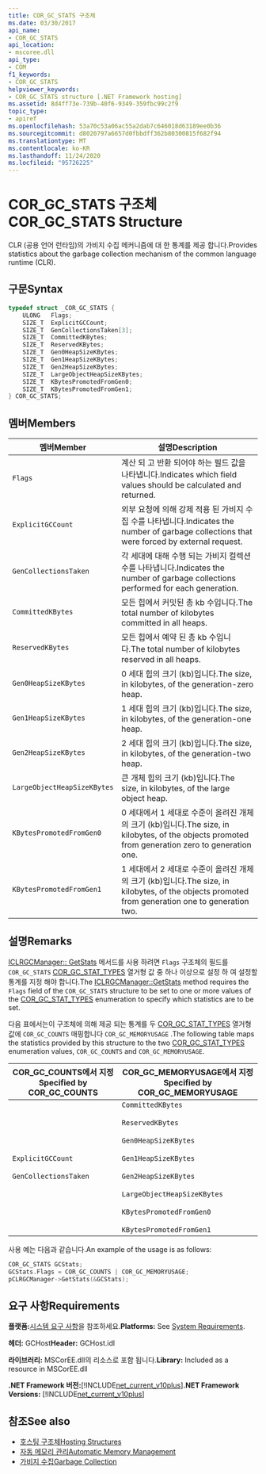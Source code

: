```yaml
---
title: COR_GC_STATS 구조체
ms.date: 03/30/2017
api_name:
- COR_GC_STATS
api_location:
- mscoree.dll
api_type:
- COM
f1_keywords:
- COR_GC_STATS
helpviewer_keywords:
- COR_GC_STATS structure [.NET Framework hosting]
ms.assetid: 8d4ff73e-739b-40f6-9349-359fbc99c2f9
topic_type:
- apiref
ms.openlocfilehash: 53a70c53a06ac55a2dab7c646018d63189ee0b36
ms.sourcegitcommit: d8020797a6657d0fbbdff362b80300815f682f94
ms.translationtype: MT
ms.contentlocale: ko-KR
ms.lasthandoff: 11/24/2020
ms.locfileid: "95726225"
---
```

# <a name="cor_gc_stats-structure"></a><span data-ttu-id="f9a81-102">COR_GC_STATS 구조체</span><span class="sxs-lookup"><span data-stu-id="f9a81-102">COR_GC_STATS Structure</span></span>

<span data-ttu-id="f9a81-103">CLR (공용 언어 런타임)의 가비지 수집 메커니즘에 대 한 통계를 제공 합니다.</span><span class="sxs-lookup"><span data-stu-id="f9a81-103">Provides statistics about the garbage collection mechanism of the common language runtime (CLR).</span></span>  
  
## <a name="syntax"></a><span data-ttu-id="f9a81-104">구문</span><span class="sxs-lookup"><span data-stu-id="f9a81-104">Syntax</span></span>  
  
```cpp  
typedef struct _COR_GC_STATS {  
    ULONG   Flags;
    SIZE_T  ExplicitGCCount;  
    SIZE_T  GenCollectionsTaken[3];  
    SIZE_T  CommittedKBytes;
    SIZE_T  ReservedKBytes;  
    SIZE_T  Gen0HeapSizeKBytes;  
    SIZE_T  Gen1HeapSizeKBytes;  
    SIZE_T  Gen2HeapSizeKBytes;  
    SIZE_T  LargeObjectHeapSizeKBytes;  
    SIZE_T  KBytesPromotedFromGen0;  
    SIZE_T  KBytesPromotedFromGen1;  
} COR_GC_STATS;  
```  
  
## <a name="members"></a><span data-ttu-id="f9a81-105">멤버</span><span class="sxs-lookup"><span data-stu-id="f9a81-105">Members</span></span>  
  
|<span data-ttu-id="f9a81-106">멤버</span><span class="sxs-lookup"><span data-stu-id="f9a81-106">Member</span></span>|<span data-ttu-id="f9a81-107">설명</span><span class="sxs-lookup"><span data-stu-id="f9a81-107">Description</span></span>|  
|------------|-----------------|  
|`Flags`|<span data-ttu-id="f9a81-108">계산 되 고 반환 되어야 하는 필드 값을 나타냅니다.</span><span class="sxs-lookup"><span data-stu-id="f9a81-108">Indicates which field values should be calculated and returned.</span></span>|  
|`ExplicitGCCount`|<span data-ttu-id="f9a81-109">외부 요청에 의해 강제 적용 된 가비지 수집 수를 나타냅니다.</span><span class="sxs-lookup"><span data-stu-id="f9a81-109">Indicates the number of garbage collections that were forced by external request.</span></span>|  
|`GenCollectionsTaken`|<span data-ttu-id="f9a81-110">각 세대에 대해 수행 되는 가비지 컬렉션 수를 나타냅니다.</span><span class="sxs-lookup"><span data-stu-id="f9a81-110">Indicates the number of garbage collections performed for each generation.</span></span>|  
|`CommittedKBytes`|<span data-ttu-id="f9a81-111">모든 힙에서 커밋된 총 kb 수입니다.</span><span class="sxs-lookup"><span data-stu-id="f9a81-111">The total number of kilobytes committed in all heaps.</span></span>|  
|`ReservedKBytes`|<span data-ttu-id="f9a81-112">모든 힙에서 예약 된 총 kb 수입니다.</span><span class="sxs-lookup"><span data-stu-id="f9a81-112">The total number of kilobytes reserved in all heaps.</span></span>|  
|`Gen0HeapSizeKBytes`|<span data-ttu-id="f9a81-113">0 세대 힙의 크기 (kb)입니다.</span><span class="sxs-lookup"><span data-stu-id="f9a81-113">The size, in kilobytes, of the generation-zero heap.</span></span>|  
|`Gen1HeapSizeKBytes`|<span data-ttu-id="f9a81-114">1 세대 힙의 크기 (kb)입니다.</span><span class="sxs-lookup"><span data-stu-id="f9a81-114">The size, in kilobytes, of the generation-one heap.</span></span>|  
|`Gen2HeapSizeKBytes`|<span data-ttu-id="f9a81-115">2 세대 힙의 크기 (kb)입니다.</span><span class="sxs-lookup"><span data-stu-id="f9a81-115">The size, in kilobytes, of the generation-two heap.</span></span>|  
|`LargeObjectHeapSizeKBytes`|<span data-ttu-id="f9a81-116">큰 개체 힙의 크기 (kb)입니다.</span><span class="sxs-lookup"><span data-stu-id="f9a81-116">The size, in kilobytes, of the large object heap.</span></span>|  
|`KBytesPromotedFromGen0`|<span data-ttu-id="f9a81-117">0 세대에서 1 세대로 수준이 올려진 개체의 크기 (kb)입니다.</span><span class="sxs-lookup"><span data-stu-id="f9a81-117">The size, in kilobytes, of the objects promoted from generation zero to generation one.</span></span>|  
|`KBytesPromotedFromGen1`|<span data-ttu-id="f9a81-118">1 세대에서 2 세대로 수준이 올려진 개체의 크기 (kb)입니다.</span><span class="sxs-lookup"><span data-stu-id="f9a81-118">The size, in kilobytes, of the objects promoted from generation one to generation two.</span></span>|  
  
## <a name="remarks"></a><span data-ttu-id="f9a81-119">설명</span><span class="sxs-lookup"><span data-stu-id="f9a81-119">Remarks</span></span>  

 <span data-ttu-id="f9a81-120">[ICLRGCManager:: GetStats](iclrgcmanager-getstats-method.md) 메서드를 사용 하려면 `Flags` 구조체의 필드를 `COR_GC_STATS` [COR_GC_STAT_TYPES](cor-gc-stat-types-enumeration.md) 열거형 값 중 하나 이상으로 설정 하 여 설정할 통계를 지정 해야 합니다.</span><span class="sxs-lookup"><span data-stu-id="f9a81-120">The [ICLRGCManager::GetStats](iclrgcmanager-getstats-method.md) method requires the `Flags` field of the `COR_GC_STATS` structure to be set to one or more values of the [COR_GC_STAT_TYPES](cor-gc-stat-types-enumeration.md) enumeration to specify which statistics are to be set.</span></span>  
  
 <span data-ttu-id="f9a81-121">다음 표에서는이 구조체에 의해 제공 되는 통계를 두 [COR_GC_STAT_TYPES](cor-gc-stat-types-enumeration.md) 열거형 값에 `COR_GC_COUNTS` 매핑합니다 `COR_GC_MEMORYUSAGE` .</span><span class="sxs-lookup"><span data-stu-id="f9a81-121">The following table maps the statistics provided by this structure to the two [COR_GC_STAT_TYPES](cor-gc-stat-types-enumeration.md) enumeration values, `COR_GC_COUNTS` and `COR_GC_MEMORYUSAGE`.</span></span>  
  
|<span data-ttu-id="f9a81-122">COR_GC_COUNTS에서 지정</span><span class="sxs-lookup"><span data-stu-id="f9a81-122">Specified by COR_GC_COUNTS</span></span>|<span data-ttu-id="f9a81-123">COR_GC_MEMORYUSAGE에서 지정</span><span class="sxs-lookup"><span data-stu-id="f9a81-123">Specified by COR_GC_MEMORYUSAGE</span></span>|  
|----------------------------------|---------------------------------------|  
|`ExplicitGCCount`<br /><br /> `GenCollectionsTaken`|`CommittedKBytes`<br /><br /> `ReservedKBytes`<br /><br /> `Gen0HeapSizeKBytes`<br /><br /> `Gen1HeapSizeKBytes`<br /><br /> `Gen2HeapSizeKBytes`<br /><br /> `LargeObjectHeapSizeKBytes`<br /><br /> `KBytesPromotedFromGen0`<br /><br /> `KBytesPromotedFromGen1`|  
  
 <span data-ttu-id="f9a81-124">사용 예는 다음과 같습니다.</span><span class="sxs-lookup"><span data-stu-id="f9a81-124">An example of the usage is as follows:</span></span>  
  
```cpp  
COR_GC_STATS GCStats;  
GCStats.Flags = COR_GC_COUNTS | COR_GC_MEMORYUSAGE;  
pCLRGCManager->GetStats(&GCStats);  
```  
  
## <a name="requirements"></a><span data-ttu-id="f9a81-125">요구 사항</span><span class="sxs-lookup"><span data-stu-id="f9a81-125">Requirements</span></span>  

 <span data-ttu-id="f9a81-126">**플랫폼:**[시스템 요구 사항](../../get-started/system-requirements.md)을 참조하세요.</span><span class="sxs-lookup"><span data-stu-id="f9a81-126">**Platforms:** See [System Requirements](../../get-started/system-requirements.md).</span></span>  
  
 <span data-ttu-id="f9a81-127">**헤더:** GCHost</span><span class="sxs-lookup"><span data-stu-id="f9a81-127">**Header:** GCHost.idl</span></span>  
  
 <span data-ttu-id="f9a81-128">**라이브러리:** MSCorEE.dll의 리소스로 포함 됩니다.</span><span class="sxs-lookup"><span data-stu-id="f9a81-128">**Library:** Included as a resource in MSCorEE.dll</span></span>  
  
 <span data-ttu-id="f9a81-129">**.NET Framework 버전:**[!INCLUDE[net_current_v10plus](../../../../includes/net-current-v10plus-md.md)]</span><span class="sxs-lookup"><span data-stu-id="f9a81-129">**.NET Framework Versions:** [!INCLUDE[net_current_v10plus](../../../../includes/net-current-v10plus-md.md)]</span></span>  
  
## <a name="see-also"></a><span data-ttu-id="f9a81-130">참조</span><span class="sxs-lookup"><span data-stu-id="f9a81-130">See also</span></span>

- [<span data-ttu-id="f9a81-131">호스팅 구조체</span><span class="sxs-lookup"><span data-stu-id="f9a81-131">Hosting Structures</span></span>](hosting-structures.md)
- [<span data-ttu-id="f9a81-132">자동 메모리 관리</span><span class="sxs-lookup"><span data-stu-id="f9a81-132">Automatic Memory Management</span></span>](../../../standard/automatic-memory-management.md)
- [<span data-ttu-id="f9a81-133">가비지 수집</span><span class="sxs-lookup"><span data-stu-id="f9a81-133">Garbage Collection</span></span>](../../../standard/garbage-collection/index.md)
